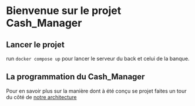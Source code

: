 # Bienvenue sur le projet Cash_Manager

## Lancer le projet

run `docker compose up` pour lancer le serveur du back et celui de la banque.

## La programmation du Cash_Manager

Pour en savoir plus sur la manière dont à été conçu se projet faites un tour du côté de [notre architecture](architecture.md)